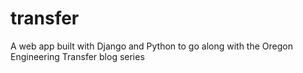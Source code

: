 # transfer
A web app built with Django and Python to go along with the Oregon Engineering Transfer blog series
